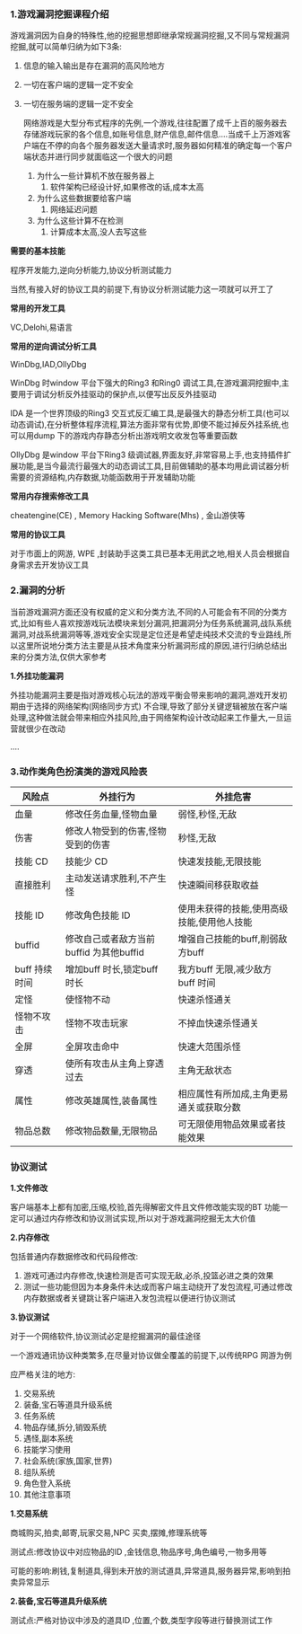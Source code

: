 ### 1.游戏漏洞挖掘课程介绍

游戏漏洞因为自身的特殊性,他的挖掘思想即继承常规漏洞挖掘,又不同与常规漏洞挖掘,就可以简单归纳为如下3条:

1. 信息的输入输出是存在漏洞的高风险地方

2. 一切在客户端的逻辑一定不安全

3. 一切在服务端的逻辑一定不安全

   网络游戏是大型分布式程序的先例,一个游戏,往往配置了成千上百的服务器去存储游戏玩家的各个信息,如账号信息,财产信息,邮件信息....当成千上万游戏客户端在不停的向各个服务器发送大量请求时,服务器如何精准的确定每一个客户端状态并进行同步就面临这一个很大的问题

   1. 为什么一些计算机不放在服务器上
      1. 软件架构已经设计好,如果修改的话,成本太高
   2. 为什么这些数据要给客户端
      1. 网络延迟问题
   3. 为什么这些计算不在检测
      1. 计算成本太高,没人去写这些

   

**需要的基本技能**

程序开发能力,逆向分析能力,协议分析测试能力

当然,有接入好的协议工具的前提下,有协议分析测试能力这一项就可以开工了

**常用的开发工具**

VC,Delohi,易语言

**常用的逆向调试分析工具**

WinDbg,IAD,OllyDbg

WinDbg 时window 平台下强大的Ring3 和Ring0 调试工具,在游戏漏洞挖掘中,主要用于调试分析反外挂驱动的保护点,以便写出反反外挂驱动

IDA 是一个世界顶级的Ring3 交互式反汇编工具,是最强大的静态分析工具(也可以动态调试),在分析整体程序流程,算法方面非常有优势,即使不能过掉反外挂系统,也可以用dump 下的游戏内存静态分析出游戏明文收发包等重要函数

OllyDbg 是window 平台下Ring3 级调试器,界面友好,非常容易上手,也支持插件扩展功能,是当今最流行最强大的动态调试工具,目前做辅助的基本均用此调试器分析需要的资源结构,内存数据,功能函数用于开发辅助功能

**常用内存搜索修改工具**

cheatengine(CE) , Memory Hacking Software(Mhs) , 金山游侠等

**常用的协议工具**

对于市面上的网游, WPE ,封装助手这类工具已基本无用武之地,相关人员会根据自身需求去开发协议工具

### 2.漏洞的分析

当前游戏漏洞方面还没有权威的定义和分类方法,不同的人可能会有不同的分类方式,比如有些人喜欢按游戏玩法模块来划分漏洞,把漏洞分为任务系统漏洞,战队系统漏洞,对战系统漏洞等等,游戏安全实现是定位还是希望走纯技术交流的专业路线,所以这里所说地分类方法主要是从技术角度来分析漏洞形成的原因,进行归纳总结出来的分类方法,仅供大家参考

**1.外挂功能漏洞**

外挂功能漏洞主要是指对游戏核心玩法的游戏平衡会带来影响的漏洞,游戏开发初期由于选择的网络架构(网络同步方式) 不合理,导致了部分关键逻辑被放在客户端处理,这种做法就会带来相应外挂风险,由于网络架构设计改动起来工作量大,一旦运营就很少在改动

....

### 3.动作类角色扮演类的游戏风险表

| 风险点        | 外挂行为                                | 外挂危害                                   |
| ------------- | --------------------------------------- | ------------------------------------------ |
| 血量          | 修改任务血量,怪物血量                   | 弱怪,秒怪,无敌                             |
| 伤害          | 修改人物受到的伤害,怪物受到的伤害       | 秒怪,无敌                                  |
| 技能 CD       | 技能少 CD                               | 快速发技能,无限技能                        |
| 直接胜利      | 主动发送请求胜利,不产生怪               | 快速瞬间移获取收益                         |
| 技能 ID       | 修改角色技能 ID                         | 使用未获得的技能,使用高级技能,使用他人技能 |
| buffid        | 修改自己或者敌方当前buffid 为其他buffid | 增强自己技能的buff,削弱敌方buff            |
| buff 持续时间 | 增加buff 时长,锁定buff 时长             | 我方buff 无限,减少敌方buff 时间            |
| 定怪          | 使怪物不动                              | 快速杀怪通关                               |
| 怪物不攻击    | 怪物不攻击玩家                          | 不掉血快速杀怪通关                         |
| 全屏          | 全屏攻击命中                            | 快速大范围杀怪                             |
| 穿透          | 使所有攻击从主角上穿透过去              | 主角无敌状态                               |
| 属性          | 修改英雄属性,装备属性                   | 相应属性有所加成,主角更易通关或获取分数    |
| 物品总数      | 修改物品数量,无限物品                   | 可无限使用物品效果或者技能效果             |

###  协议测试

**1.文件修改**

客户端基本上都有加密,压缩,校验,首先得解密文件且文件修改能实现的BT 功能一定可以通过内存修改和协议测试实现,所以对于游戏漏洞挖掘无太大价值

**2.内存修改**

包括普通内存数据修改和代码段修改:

1. 游戏可通过内存修改,快速检测是否可实现无敌,必杀,投篮必进之类的效果
2. 测试一些功能但因为本身条件未达成而客户端主动绕开了发包流程,可通过修改内存数据或者关键跳让客户端进入发包流程以便进行协议测试

**3.协议测试**

对于一个网络软件,协议测试必定是挖掘漏洞的最佳途径

一个游戏通讯协议种类繁多,在尽量对协议做全覆盖的前提下,以传统RPG 网游为例

应严格关注的地方:

1. 交易系统
2. 装备,宝石等道具升级系统
3. 任务系统
4. 物品存储,拆分,销毁系统
5. 遇怪,副本系统
6. 技能学习使用
7. 社会系统(家族,国家,世界)
8. 组队系统
9. 角色登入系统
10. 其他注意事项

**1.交易系统**

商城购买,拍卖,邮寄,玩家交易,NPC 买卖,摆摊,修理系统等

测试点:修改协议中对应物品的ID ,金钱信息,物品序号,角色编号,一物多用等

可能的影响:刷钱,复制道具,得到未开放的测试道具,异常道具,服务器异常,影响到拍卖异常显示

**2.装备,宝石等道具升级系统**

测试点:严格对协议中涉及的道具ID ,位置,个数,类型字段等进行替换测试工作